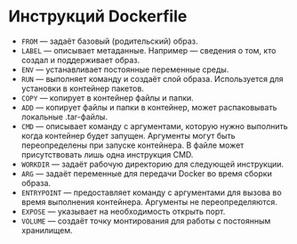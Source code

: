 # Инструкций Dockerfile

* ```FROM``` — задаёт базовый (родительский) образ.
* ```LABEL``` — описывает метаданные. Например — сведения о том, кто создал и поддерживает образ.
* ```ENV``` — устанавливает постоянные переменные среды.
* ```RUN``` — выполняет команду и создаёт слой образа. Используется для установки в контейнер пакетов.
* ```COPY``` — копирует в контейнер файлы и папки.
* ```ADD``` — копирует файлы и папки в контейнер, может распаковывать локальные .tar-файлы.
* ```CMD``` — описывает команду с аргументами, которую нужно выполнить когда контейнер будет запущен. Аргументы могут быть переопределены при запуске контейнера. В файле может присутствовать лишь одна инструкция CMD.
* ```WORKDIR``` — задаёт рабочую директорию для следующей инструкции.
* ```ARG``` — задаёт переменные для передачи Docker во время сборки образа.
* ```ENTRYPOINT``` — предоставляет команду с аргументами для вызова во время выполнения контейнера. Аргументы не переопределяются.
* ```EXPOSE``` — указывает на необходимость открыть порт.
* ```VOLUME``` — создаёт точку монтирования для работы с постоянным хранилищем.